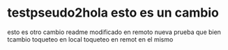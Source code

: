 # testpseudo2hola esto es un cambio
esto es otro cambio
readme modificado en remoto
nueva prueba
que bien
tcambio
toqueteo en local
toqueteo en remot en el mismo
